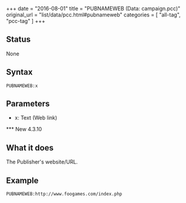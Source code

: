 +++
date = "2016-08-01"
title = "PUBNAMEWEB (Data: campaign.pcc)"
original_url = "list/data/pcc.html#pubnameweb"
categories = [ "all-tag", "pcc-tag" ]
+++

## Status

None

## Syntax

`PUBNAMEWEB:x`

## Parameters

-   x: Text (Web link)



<span id="pubnameweb"></span> \*\*\* New 4.3.10

What it does
------------

The Publisher's website/URL.

Example
-------

`PUBNAMEWEB:http://www.foogames.com/index.php`

